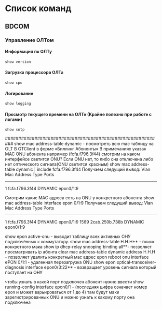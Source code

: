 # Список команд
## BDCOM

### Управление ОЛТом
#### Информация по ОЛТу
```
show version
```
#### Загрузка процессора ОЛТа
```
show cpu
```
#### Логирование
```
show logging
```
#### Просмотр текущего времени на ОЛТе (Крайне полезно при работе с логами)
```
show sntp
```

###########################################################
show mac address-table dynamic - посмотреть всю mac таблицу на OLT
В GTClient в форме «Биллинг Абоненты» В примечаниях указан MAC ONU абонента например (fcfa.f796.3f44) смотрим на каком интерфейсе светится ONU? Если ONU нет, то либо она отключена либо нет оптического сигнала(ONU светится красным)
show mac address-table dynamic | include fcfa.f796.3f44
Получаем следущий вывод:
Vlan	Mac Address   	Type   	Ports
----	-----------   	----   	-----
1   	fcfa.f796.3f44	DYNAMIC	epon0/1:9

Смотрим какие MAC адреса есть на ONU у конкретного абонента
show mac address-table interface epon 0/1:9
Получаем следущий вывод:
Vlan	Mac Address   	Type   	Ports
----	-----------   	----   	-----
1   	fcfa.f796.3f44	DYNAMIC	epon0/1:9
1569	2cab.250b.738b	DYNAMIC	epon0/1:9

show epon active-onu - выводит таблицу всех активных  ОНУ подключённых к коммутатору.
show mac address-table H.H.H** - поиск конкретного мака
show ip dhcp-relay snooping binding all**- позволяет просматривать ip абонта
clear mac address-table dynamic address H.H.H - позволяет удалить конкретный мас адрес epon reboot onu interface ePON 0/1:1 - удаленная перезагрузка ONU
	show epon optical-transceiver-diagnosis interface epon0/3:22** - возвращает уровень сигнала который поступает на ОНУ

чтобы узнать в какой порт подключен абонент нужно ввести show running-config interface epon0/1 - (последняя цифра означает номер epon и может варьироваться от 1 до 4) там будут маки зарегистрированных ONU и можно узнать к какому порту она подключена
